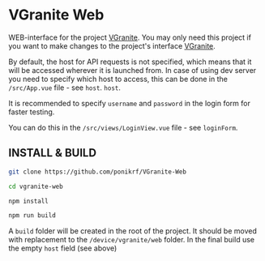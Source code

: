 # VGranite Web

WEB-interface for the project [VGranite](https://github.com/ponikrf/VGranite).
You may only need this project if you want to make changes to the project's interface [VGranite](https://github.com/ponikrf/VGranite). 


By default, the host for API requests is not specified, which means that it will be accessed wherever it is launched from. 
In case of using dev server you need to specify which host to access, this can be done in the `/src/App.vue` file - see `host`. `host`.


It is recommended to specify `username` and `password` in the login form for faster testing. 

You can do this in the `/src/views/LoginView.vue` file - see `loginForm`.

## INSTALL & BUILD

```bash
git clone https://github.com/ponikrf/VGranite-Web
```

```bash
cd vgranite-web
```

```bash
npm install
```

```bash
npm run build 
```

A `build` folder will be created in the root of the project. It should be moved with replacement to the `/device/vgranite/web` folder. 
In the final build use the empty `host` field (see above)